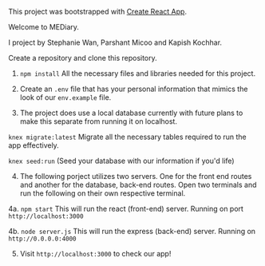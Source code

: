 This project was bootstrapped with [Create React App](https://github.com/facebookincubator/create-react-app).

Welcome to MEDiary.

I project by Stephanie Wan, Parshant Micoo and Kapish Kochhar.

Create a repository and clone this repository.

1. `npm install`
  All the necessary files and libraries needed for this project.

2. Create an `.env` file that has your personal information that mimics the look of our `env.example` file.

3. The project does use a local database currently with future plans to make this separate from running it on localhost.

  `knex migrate:latest`
    Migrate all the necessary tables required to run the app effectively.

  `knex seed:run`
    (Seed your database with our information if you'd life)

4. The following porject utilizes two servers. One for the front end routes and another for the database, back-end routes.
  Open two terminals and run the following on their own respective terminal.

  4a. `npm start`
    This will run the react (front-end) server. Running on port `http://localhost:3000`

  4b. `node server.js`
    This will run the express (back-end) server. Running on `http://0.0.0.0:4000`

5. Visit `http://localhost:3000` to check our app!